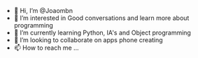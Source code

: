 - 👋 Hi, I’m @Joaombn
- 👀 I’m interested in Good conversations and learn more about programming
- 🌱 I’m currently learning Python, IA's and Object programming
- 💞️ I’m looking to collaborate on apps phone creating
- 📫 How to reach me ...

<!---
Joaombn/Joaombn is a ✨ special ✨ repository because its `README.md` (this file) appears on your GitHub profile.
You can click the Preview link to take a look at your changes.
--->

